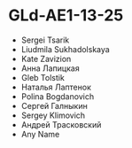 # GLd-AE1-13-25
- Sergei Tsarik
- Liudmila Sukhadolskaya
- Kate Zavizion
- Анна Лапицкая
- Gleb Tolstik
- Наталья Лаптенок
- Polina Bogdanovich
- Сергей Галныкин
- Sergey Klimovich
- Андрей Трасковский
- Any Name
